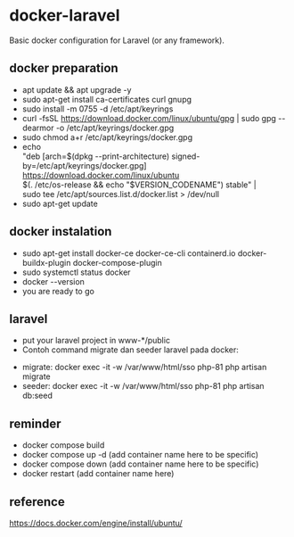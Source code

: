 # docker-laravel
Basic docker configuration for Laravel (or any framework).

## docker preparation
* apt update && apt upgrade -y
* sudo apt-get install ca-certificates curl gnupg
* sudo install -m 0755 -d /etc/apt/keyrings
* curl -fsSL https://download.docker.com/linux/ubuntu/gpg | sudo gpg --dearmor -o /etc/apt/keyrings/docker.gpg
* sudo chmod a+r /etc/apt/keyrings/docker.gpg
* echo \
  "deb [arch=$(dpkg --print-architecture) signed-by=/etc/apt/keyrings/docker.gpg] https://download.docker.com/linux/ubuntu \
  $(. /etc/os-release && echo "$VERSION_CODENAME") stable" | \
  sudo tee /etc/apt/sources.list.d/docker.list > /dev/null
* sudo apt-get update

## docker instalation
* sudo apt-get install docker-ce docker-ce-cli containerd.io docker-buildx-plugin docker-compose-plugin
* sudo systemctl status docker
* docker --version
* you are ready to go

## laravel
* put your laravel project in www-\*/public
* Contoh command migrate dan seeder laravel pada docker:
- migrate: docker exec -it -w /var/www/html/sso php-81 php artisan migrate
- seeder: docker exec -it -w /var/www/html/sso php-81 php artisan db:seed

## reminder
* docker compose build
* docker compose up -d (add container name here to be specific)
* docker compose down (add container name here to be specific)
* docker restart (add container name here)

## reference
https://docs.docker.com/engine/install/ubuntu/